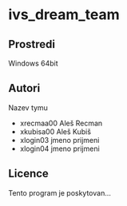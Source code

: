 # ivs_dream_team
Prostredi
---------
Windows 64bit

Autori
------

Nazev tymu
- xrecmaa00 Aleš Recman 
- xkubisa00 Aleš Kubiš 
- xlogin03 jmeno prijmeni 
- xlogin04 jmeno prijmeni 

Licence
-------

Tento program je poskytovan...
